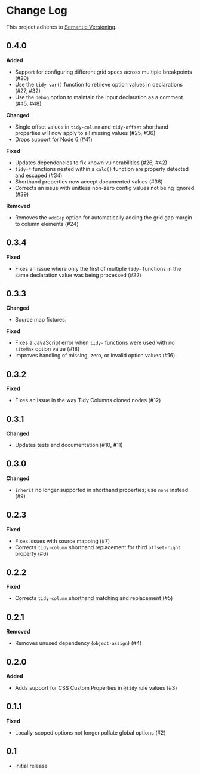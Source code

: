 # Change Log
This project adheres to [Semantic Versioning](http://semver.org/).

## 0.4.0

**Added**

- Support for configuring different grid specs across multiple breakpoints (#20)
- Use the `tidy-var()` function to retrieve option values in declarations (#27, #32)
- Use the `debug` option to maintain the input declaration as a comment (#45, #48)

**Changed**

- Single offset values in `tidy-column` and `tidy-offset` shorthand properties will now apply to all missing values (#25, #36)
- Drops support for Node 6 (#41)

**Fixed**

- Updates dependencies to fix known vulnerabilities (#26, #42)
- `tidy-*` functions nested within a `calc()` function are properly detected and escaped (#34)
- Shorthand properties now accept documented values (#36)
- Corrects an issue with unitless non-zero config values not being ignored (#39)

**Removed**

- Removes the `addGap` option for automatically adding the grid gap margin to column elements (#24)

## 0.3.4

**Fixed**

- Fixes an issue where only the first of multiple `tidy-` functions in the same declaration value was being processed (#22)

## 0.3.3

**Changed**

- Source map fixtures.

**Fixed**

- Fixes a JavaScript error when `tidy-` functions were used with no `siteMax` option value (#18)
- Improves handling of missing, zero, or invalid option values (#16)

## 0.3.2

**Fixed**

- Fixes an issue in the way Tidy Columns cloned nodes (#12)

## 0.3.1

**Changed**

- Updates tests and documentation (#10, #11)

## 0.3.0

**Changed**

- `inherit` no longer supported in shorthand properties; use `none` instead (#9)

## 0.2.3

**Fixed**

- Fixes issues with source mapping (#7)
- Corrects `tidy-column` shorthand replacement for third `offset-right` property (#6)

## 0.2.2

**Fixed**

- Corrects `tidy-column` shorthand matching and replacement (#5)

## 0.2.1

**Removed**

- Removes unused dependency (`object-assign`) (#4)

## 0.2.0

**Added**

- Adds support for CSS Custom Properties in `@tidy` rule values (#3)

## 0.1.1

**Fixed**

- Locally-scoped options not longer pollute global options (#2)

## 0.1

- Initial release
